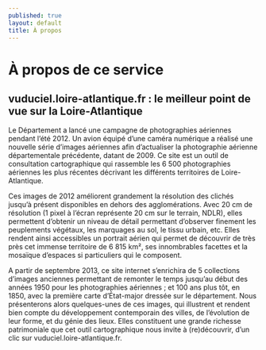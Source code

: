 ```yaml
---
published: true
layout: default
title: À propos
---
```


# À	propos de ce service

## vuduciel.loire-atlantique.fr : le meilleur point de vue sur la Loire-Atlantique
Le Département a lancé une campagne de photographies aériennes pendant l’été 2012. Un avion équipé d’une caméra numérique a réalisé une nouvelle série d’images aériennes afin d’actualiser la photographie aérienne départementale précédente, datant de 2009. Ce site est un outil de consultation cartographique qui rassemble les 6 500 photographies aériennes les plus récentes décrivant les différents territoires de Loire-Atlantique. 

Ces images de 2012 améliorent grandement la résolution des clichés jusqu’à présent disponibles en dehors des agglomérations. Avec 20 cm de résolution (1 pixel à l’écran représente 20 cm sur le terrain, NDLR), elles permettent d’obtenir un niveau de détail permettant d’observer finement les peuplements végétaux, les marquages au sol, le tissu urbain, etc. Elles rendent ainsi accessibles un portrait aérien qui permet de découvrir de très près cet immense territoire de 6 815 km², ses innombrables facettes et la mosaïque d’espaces si particuliers qui le composent.

A partir de septembre 2013, ce site internet s’enrichira de 5 collections d’images anciennes permettant de remonter le temps jusqu’au début des années 1950 pour les photographies aériennes ; et 100 ans plus tôt, en 1850, avec la première carte d’État-major dressée sur le département. Nous présenterons alors quelques-unes de ces images, qui illustrent et rendent bien compte du développement contemporain des villes, de l’évolution de leur forme, et du génie des lieux. Elles constituent une grande richesse patrimoniale que cet outil  cartographique nous invite à (re)découvrir, d’un clic sur vuduciel.loire-atlantique.fr.
